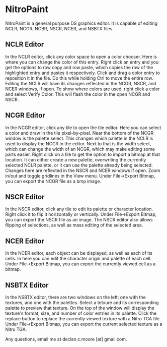 # NitroPaint

NitroPaint is a general purpose DS graphics editor. It is capable of editing NCLR, NCGR, NCBR, NSCR, NCER, and NSBTX files.

## NCLR Editor

In the NCLR editor, click any color space to open a color chooser. Here is where you can change the color of this entry. Right click an entry and you get the options to row copy and row paste, which copies the row of the highlighted entry and pastes it respectively. Click and drag a color entry to reposition it in the file. Do this while holding Ctrl to move the entire row. Editing the NCLR will have its changes reflected in the NCGR, NSCR, and NCER windows, if open. To show where colors are used, right click a color and select Verify Color. This will flash the color in the open NCGR and NSCR.

## NCGR Editor

In the NCGR editor, click any tile to open the tile editor. Here you can select a color and draw in the tile pixel-by-pixel. Near the bottom of the NCGR window is the palette select. This changes which palette in the NCLR is used to display the NCGR in the editor. Next to that is the width select, which can change the width of an NCGR, which may make editing some parts easier. Right click on a tile to get the option to import a bitmap at that location. It can either create a new palette, overwriting the currently selected NCLR palette, or it can use the palette already being selected. Changes here are reflected in the NSCR and NCER windows if open. Zoom in/out and toggle gridlines in the View menu. Under File->Export Bitmap, you can export the NCGR file as a bmp image.

## NSCR Editor

In the NSCR editor, click any tile to edit its palette or character location. Right click it to flip it horizontally or vertically. Under File->Export Bitmap, you can export the NSCR file as an image. The NSCR editor also allows flipping of selections, as well as mass editing of the selected area.

## NCER Editor

In the NCER editor, each object can be displayed, as well as each of its cells. In here you can edit the character origin and palette of each cell. Under File->Export Bitmap, you can export the currently viewed cell as a bitmap.

## NSBTX Editor

In the NSBTX editor, there are two windows on the left; one with the textures, and one with the palettes. Select a tetxure and its corresponding palette to preview that texture. On the top of the window will display the texture's format, size, and number of color entries in its palette. Click the replace button to replace the currently viewed texture with a Nitro TGA file. Under File->Export Bitmap, you can export the current selected texture as a Nitro TGA.

Any questions, email me at declan.c.moore [at] gmail.com.
